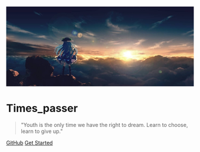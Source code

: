 ![logo](封面.jpg)

# Times_passer <small></small>

> "Youth is the only time we have the right to dream. Learn to choose, learn to give up."

<!-- - 简单、轻便 (压缩后 ~21kB)
- 无需生成 html 文件
- 众多主题 -->

[GitHub](https://github.com/docsifyjs/docsify/)
[Get Started](README)
